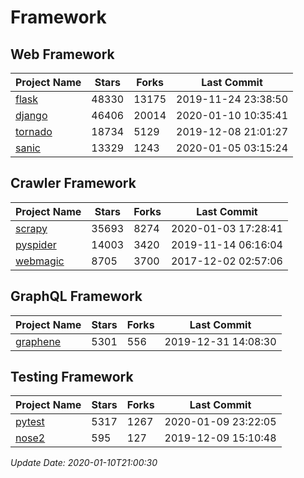 # Framework

## Web Framework

| Project Name | Stars | Forks | Last Commit |
| ------------ | ----- | ----- | ----------- |
| [flask](https://github.com/pallets/flask) | 48330 | 13175 | 2019-11-24 23:38:50 |
| [django](https://github.com/django/django) | 46406 | 20014 | 2020-01-10 10:35:41 |
| [tornado](https://github.com/tornadoweb/tornado) | 18734 | 5129 | 2019-12-08 21:01:27 |
| [sanic](https://github.com/huge-success/sanic) | 13329 | 1243 | 2020-01-05 03:15:24 |

## Crawler Framework

| Project Name | Stars | Forks | Last Commit |
| ------------ | ----- | ----- | ----------- |
| [scrapy](https://github.com/scrapy/scrapy) | 35693 | 8274 | 2020-01-03 17:28:41 |
| [pyspider](https://github.com/binux/pyspider) | 14003 | 3420 | 2019-11-14 06:16:04 |
| [webmagic](https://github.com/code4craft/webmagic) | 8705 | 3700 | 2017-12-02 02:57:06 |

## GraphQL Framework

| Project Name | Stars | Forks | Last Commit |
| ------------ | ----- | ----- | ----------- |
| [graphene](https://github.com/graphql-python/graphene) | 5301 | 556 | 2019-12-31 14:08:30 |

## Testing Framework

| Project Name | Stars | Forks | Last Commit |
| ------------ | ----- | ----- | ----------- |
| [pytest](https://github.com/pytest-dev/pytest) | 5317 | 1267 | 2020-01-09 23:22:05 |
| [nose2](https://github.com/nose-devs/nose2) | 595 | 127 | 2019-12-09 15:10:48 |

*Update Date: 2020-01-10T21:00:30*